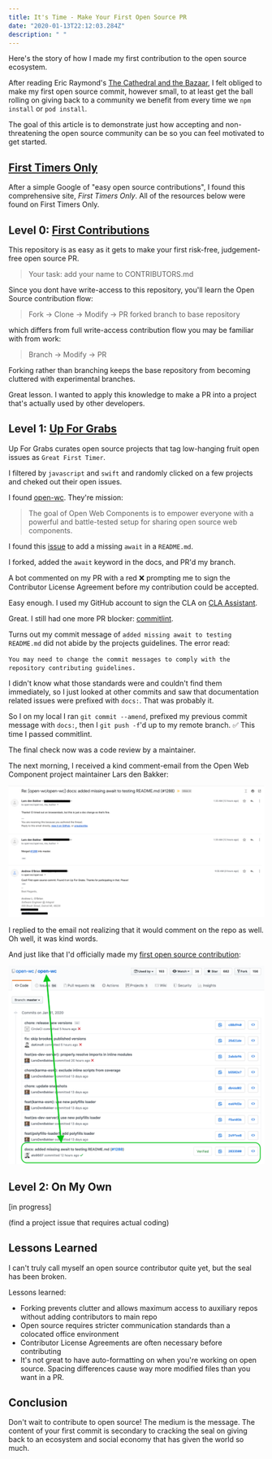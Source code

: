 ```yaml
---
title: It's Time - Make Your First Open Source PR
date: "2020-01-13T22:12:03.284Z"
description: " "
---
```


Here's the story of how I made my first contribution to the open source ecosystem.

After reading Eric Raymond's [The Cathedral and the Bazaar](https://www.amazon.com/Cathedral-Bazaar-Musings-Accidental-Revolutionary/dp/0596001088/ref=sr_1_1?crid=NDMVJQ6VR94C&keywords=cathedral+and+the+bazaar&qid=1580359078&sprefix=cathedral+and+the+ba%2Caps%2C142&sr=8-1), I felt obliged to make my first open source commit, however small, to at least get the ball rolling on giving back to a community we benefit from every time we `npm install` or `pod install`.

The goal of this article is to demonstrate just how accepting and non-threatening the open source community can be so you can feel motivated to get started.

<h2><a href="https://www.firsttimersonly.com/">First Timers Only</a></h2>

After a simple Google of "easy open source contributions", I found this comprehensive site, <i>First Timers Only</i>. All of the resources below were found on First Timers Only.

<h2>Level 0: <a href="https://github.com/firstcontributions/first-contributions">First Contributions</a></h2>

This repository is as easy as it gets to make your first risk-free, judgement-free open source PR.

<blockquote>Your task: add your name to CONTRIBUTORS.md</blockquote>

Since you dont have write-access to this repository, you'll learn the Open Source contribution flow:

<blockquote>Fork -> Clone -> Modify -> PR forked branch to base repository</blockquote>

which differs from full write-access contribution flow you may be familiar with from work:

<blockquote>Branch -> Modify -> PR</blockquote>

Forking rather than branching keeps the base repository from becoming cluttered with experimental branches.

Great lesson. I wanted to apply this knowledge to make a PR into a project that's actually used by other developers.

<h2>Level 1: <a href="https://up-for-grabs.net/">Up For Grabs</a></h2>

Up For Grabs curates open source projects that tag low-hanging fruit open issues as `Great First Timer`.

I filtered by `javascript` and `swift` and randomly clicked on a few projects and cheked out their open issues.

I found [open-wc](https://open-wc.org/). They're mission:

<blockquote>The goal of Open Web Components is to empower everyone with a powerful and battle-tested setup for sharing open source web components.</blockquote>

I found this [issue](https://github.com/open-wc/open-wc/issues/954) to add a missing `await` in a `README.md`.

I forked, added the `await` keyword in the docs, and PR'd my branch.

A bot commented on my PR with a red ❌ prompting me to sign the Contributor License Agreement before my contribution could be accepted.

Easy enough. I used my GitHub account to sign the CLA on [CLA Assistant](https://cla-assistant.io/).

Great. I still had one more PR blocker: [commitlint](https://github.com/conventional-changelog/commitlint).

Turns out my commit message of `added missing await to testing README.md` did not abide by the projects guidelines. The error read:

`You may need to change the commit messages to comply with the repository contributing guidelines.`

I didn't know what those standards were and couldn't find them immediately, so I just looked at other commits and saw that documentation related issues were prefixed with `docs:`. That was probably it.

So I on my local I ran `git commit --amend`, prefixed my previous commit message with `docs:`, then I `git push -f`'d up to my remote branch. ✅ This time I passed commitlint.

The final check now was a code review by a maintainer.

The next morning, I received a kind comment-email from the Open Web Component project maintainer Lars den Bakker:

<img src="./email.png" alt="first_pr">

I replied to the email not realizing that it would comment on the repo as well. Oh well, it was kind words.

And just like that I'd officially made my [first open source contribution](https://github.com/open-wc/open-wc/pull/1288):

<img src="./first_pr.png" alt="first_pr">

<h2>Level 2: On My Own</h2>

[in progress]

(find a project issue that requires actual coding)

<h2>Lessons Learned</h2>

I can't truly call myself an open source contributor quite yet, but the seal has been broken.

Lessons learned:

- Forking prevents clutter and allows maximum access to auxiliary repos without adding contributors to main repo
- Open source requires stricter communication standards than a colocated office environment
- Contributor License Agreements are often necessary before contributing
- It's not great to have auto-formatting on when you're working on open source. Spacing differences cause way more modified files than you want in a PR.

<h2>Conclusion</h2>

Don't wait to contribute to open source! The medium is the message. The content of your first commit is secondary to cracking the seal on giving back to an ecosystem and social economy that has given the world so much.
